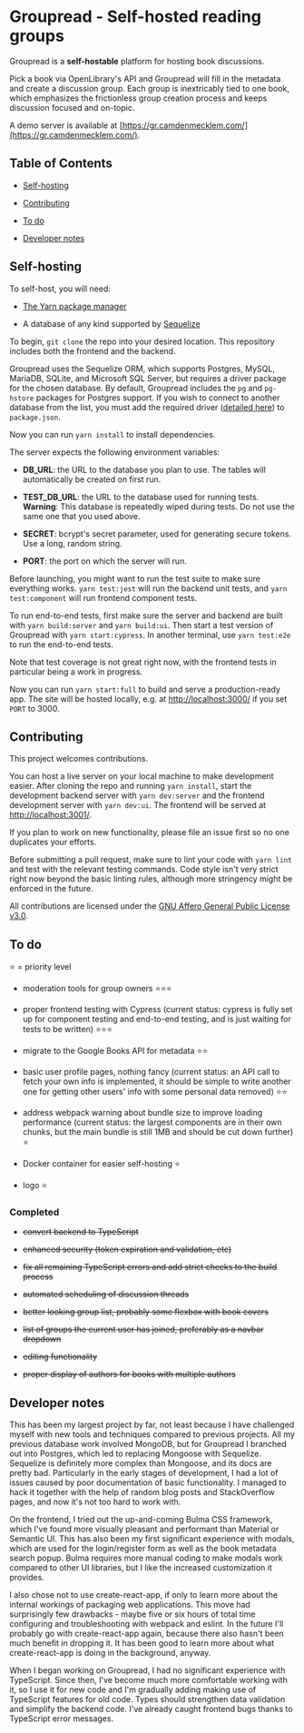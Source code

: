 # Groupread - Self-hosted reading groups

Groupread is a **self-hostable** platform for hosting book discussions.

Pick a book via OpenLibrary's API and Groupread will fill in the metadata and create a discussion group. Each group is inextricably tied to one book, which emphasizes the frictionless group creation process and keeps discussion focused and on-topic.

A demo server is available at [https://gr.camdenmecklem.com/](https://gr.camdenmecklem.com/).

## Table of Contents

- [Self-hosting](#self-hosting)

- [Contributing](#contributing)

- [To do](#to-do)

- [Developer notes](#developer-notes)

## Self-hosting

To self-host, you will need:

- [The Yarn package manager](https://yarnpkg.com/)

- A database of any kind supported by [Sequelize](https://sequelize.org/)

To begin, ``git clone`` the repo into your desired location. This repository includes both the frontend and the backend.

Groupread uses the Sequelize ORM, which supports Postgres, MySQL, MariaDB, SQLite, and Microsoft SQL Server, but requires a driver package for the chosen database. By default, Groupread includes the ``pg`` and ``pg-hstore`` packages for Postgres support. If you wish to connect to another database from the list, you must add the required driver ([detailed here](https://sequelize.org/master/manual/getting-started.html#installing)) to ``package.json``.

Now you can run ``yarn install`` to install dependencies.

The server expects the following environment variables:

- **DB_URL**: the URL to the database you plan to use. The tables will automatically be created on first run.

- **TEST_DB_URL**: the URL to the database used for running tests. **Warning**: This database is repeatedly wiped during tests. Do not use the same one that you used above.

- **SECRET**: bcrypt's secret parameter, used for generating secure tokens. Use a long, random string.

- **PORT**: the port on which the server will run.

Before launching, you might want to run the test suite to make sure everything works. ``yarn test:jest`` will run the backend unit tests, and ``yarn test:component`` will run frontend component tests.

To run end-to-end tests, first make sure the server and backend are built with `yarn build:server` and `yarn build:ui`. Then start a test version of Groupread with `yarn start:cypress`. In another terminal, use `yarn test:e2e` to run the end-to-end tests.

Note that test coverage is not great right now, with the frontend tests in particular being a work in progress.

Now you can run ``yarn start:full`` to build and serve a production-ready app. The site will be hosted locally, e.g. at [http://localhost:3000/](http://localhost:3000/) if you set ``PORT`` to 3000.

## Contributing

This project welcomes contributions.

You can host a live server on your local machine to make development easier. After cloning the repo and running ``yarn install``, start the development backend server with ``yarn dev:server`` and the frontend development server with ``yarn dev:ui``. The frontend will be served at [http://localhost:3001/](http://localhost:3001/).

If you plan to work on new functionality, please file an issue first so no one duplicates your efforts.

Before submitting a pull request, make sure to lint your code with ``yarn lint`` and test with the relevant testing commands. Code style isn't very strict right now beyond the basic linting rules, although more stringency might be enforced in the future.

All contributions are licensed under the [GNU Affero General Public License v3.0](https://github.com/mythmakerseven/groupread/blob/main/LICENSE).

## To do

⭐ = priority level

- moderation tools for group owners ⭐⭐⭐

- proper frontend testing with Cypress (current status: cypress is fully set up for component testing and end-to-end testing, and is just waiting for tests to be written) ⭐⭐⭐

- migrate to the Google Books API for metadata ⭐⭐

- basic user profile pages, nothing fancy (current status: an API call to fetch your own info is implemented, it should be simple to write another one for getting other users' info with some personal data removed) ⭐⭐

- address webpack warning about bundle size to improve loading performance (current status: the largest components are in their own chunks, but the main bundle is still 1MB and should be cut down further) ⭐

- Docker container for easier self-hosting ⭐

- logo ⭐

### Completed

- ~~convert backend to TypeScript~~

- ~~enhanced security (token expiration and validation, etc)~~

- ~~fix all remaining TypeScript errors and add strict checks to the build process~~

- ~~automated scheduling of discussion threads~~

- ~~better looking group list, probably some flexbox with book covers~~

- ~~list of groups the current user has joined, preferably as a navbar dropdown~~

- ~~editing functionality~~

- ~~proper display of authors for books with multiple authors~~

## Developer notes

This has been my largest project by far, not least because I have challenged myself with new tools and techniques compared to previous projects. All my previous database work involved MongoDB, but for Groupread I branched out into Postgres, which led to replacing Mongoose with Sequelize. Sequelize is definitely more complex than Mongoose, and its docs are pretty bad. Particularly in the early stages of development, I had a lot of issues caused by poor documentation of basic functionality. I managed to hack it together with the help of random blog posts and StackOverflow pages, and now it's not too hard to work with.

On the frontend, I tried out the up-and-coming Bulma CSS framework, which I've found more visually pleasant and performant than Material or Semantic UI. This has also been my first significant experience with modals, which are used for the login/register form as well as the book metadata search popup. Bulma requires more manual coding to make modals work compared to other UI libraries, but I like the increased customization it provides.

I also chose not to use create-react-app, if only to learn more about the internal workings of packaging web applications. This move had surprisingly few drawbacks - maybe five or six hours of total time configuring and troubleshooting with webpack and eslint. In the future I'll probably go with create-react-app again, because there also hasn't been much benefit in dropping it. It has been good to learn more about what create-react-app is doing in the background, anyway.

When I began working on Groupread, I had no significant experience with TypeScript. Since then, I've become much more comfortable working with it, so I use it for new code and I'm gradually adding making use of TypeScript features for old code. Types should strengthen data validation and simplify the backend code. I've already caught frontend bugs thanks to TypeScript error messages.
